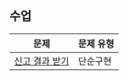 ## 수업
|문제|문제 유형|
|:--:|:--------|
|[신고 결과 받기](https://programmers.co.kr/learn/courses/30/lessons/92334)|단순구현|
